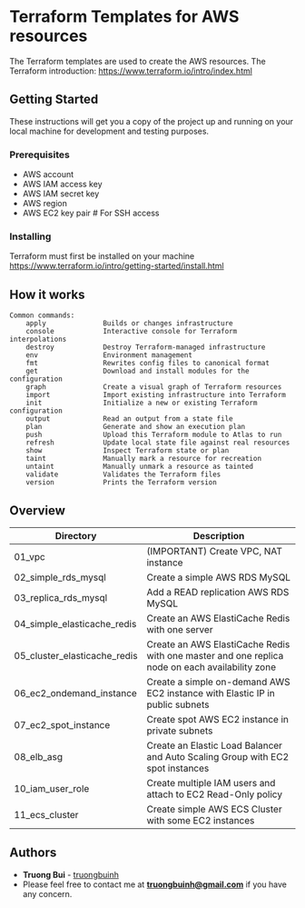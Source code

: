 # Terraform Templates for AWS resources
The Terraform templates are used to create the AWS resources.
The Terraform introduction: https://www.terraform.io/intro/index.html

## Getting Started
These instructions will get you a copy of the project up and running on your local machine for development and testing purposes.

### Prerequisites
- AWS account
- AWS IAM access key
- AWS IAM secret key
- AWS region
- AWS EC2 key pair # For SSH access

### Installing
Terraform must first be installed on your machine
https://www.terraform.io/intro/getting-started/install.html

## How it works
```
Common commands:
    apply              Builds or changes infrastructure
    console            Interactive console for Terraform interpolations
    destroy            Destroy Terraform-managed infrastructure
    env                Environment management
    fmt                Rewrites config files to canonical format
    get                Download and install modules for the configuration
    graph              Create a visual graph of Terraform resources
    import             Import existing infrastructure into Terraform
    init               Initialize a new or existing Terraform configuration
    output             Read an output from a state file
    plan               Generate and show an execution plan
    push               Upload this Terraform module to Atlas to run
    refresh            Update local state file against real resources
    show               Inspect Terraform state or plan
    taint              Manually mark a resource for recreation
    untaint            Manually unmark a resource as tainted
    validate           Validates the Terraform files
    version            Prints the Terraform version
```

## Overview
Directory | Description
------------ | -------------
01_vpc | (IMPORTANT) Create VPC, NAT instance
02_simple_rds_mysql | Create a simple AWS RDS MySQL
03_replica_rds_mysql | Add a READ replication AWS RDS MySQL
04_simple_elasticache_redis | Create an AWS ElastiCache Redis with one server
05_cluster_elasticache_redis | Create an AWS ElastiCache Redis with one master and one replica node on each availability zone
06_ec2_ondemand_instance | Create a simple on-demand AWS EC2 instance with Elastic IP in public subnets
07_ec2_spot_instance | Create spot AWS EC2 instance in private subnets
08_elb_asg | Create an Elastic Load Balancer and Auto Scaling Group with EC2 spot instances
10_iam_user_role | Create multiple IAM users and attach to EC2 Read-Only policy
11_ecs_cluster | Create simple AWS ECS Cluster with some EC2 instances


## Authors
* **Truong Bui** - [truongbuinh](https://github.com/truongbuinh)
* Please feel free to contact me at **truongbuinh@gmail.com** if you have any concern.